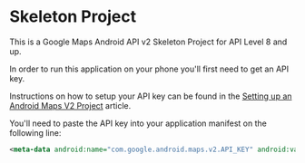 # Skeleton Project

This is a Google Maps Android API v2 Skeleton Project for API Level 8 and up.

In order to run this application on your phone you'll first need to get an API key.

Instructions on how to setup your API key can be found in the [Setting up an Android Maps V2 Project][0] article.

You'll need to paste the API key into your application manifest on the following line:

```xml
<meta-data android:name="com.google.android.maps.v2.API_KEY" android:value="INSERT_YOUR_API_KEY_HERE"/>
```

[0]: http://ddewaele.github.io/GoogleMapsV2WithActionBarSherlock/part1 "Setting up an Android Maps V2 Project"

        
        
        